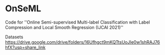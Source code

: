 # OnSeML

Code for ''Online Semi-supervised Multi-label Classification with Label Compression and Local Smooth Regression (IJCAI 2021)''

Datasets https://drive.google.com/drive/folders/16Ufhgct9mKQTtsUoJIe0w1shRAJ76hfX?usp=share_link
